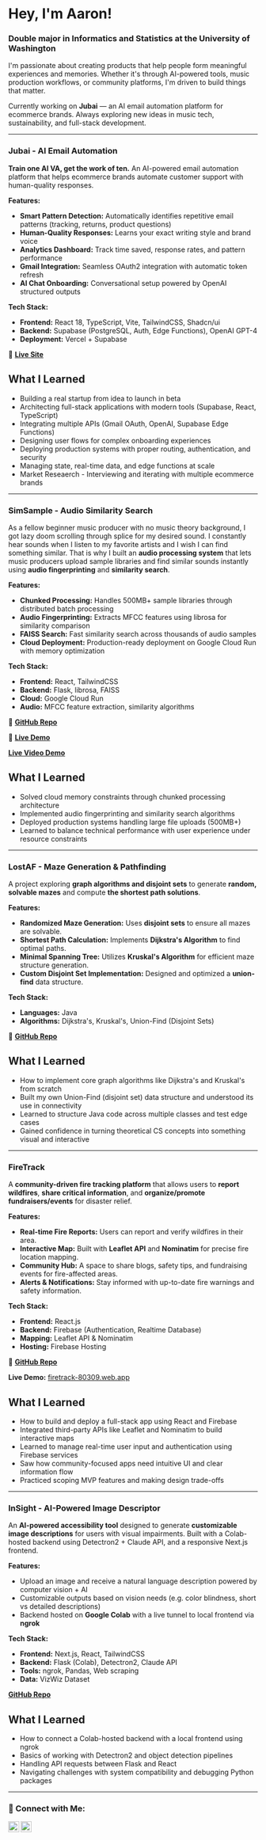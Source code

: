 <h1>Hey, I'm Aaron! </h1>
  <h3>Double major in Informatics and Statistics at the University of Washington </h3>
 

  I'm passionate about creating products that help people form meaningful experiences and memories. Whether it's through AI-powered tools, music production workflows, or
  community platforms, I'm driven to build things that matter.

  Currently working on **Jubai** — an AI email automation platform for ecommerce brands. Always exploring new ideas in music tech, sustainability, and full-stack development.

  ---

  ### Jubai - AI Email Automation
  **Train one AI VA, get the work of ten.** An AI-powered email automation platform that helps ecommerce brands automate customer support with human-quality responses.

  **Features:**
  - **Smart Pattern Detection:** Automatically identifies repetitive email patterns (tracking, returns, product questions)
  - **Human-Quality Responses:** Learns your exact writing style and brand voice
  - **Analytics Dashboard:** Track time saved, response rates, and pattern performance
  - **Gmail Integration:** Seamless OAuth2 integration with automatic token refresh
  - **AI Chat Onboarding:** Conversational setup powered by OpenAI structured outputs

  **Tech Stack:**
  - **Frontend:** React 18, TypeScript, Vite, TailwindCSS, Shadcn/ui
  - **Backend:** Supabase (PostgreSQL, Auth, Edge Functions), OpenAI GPT-4
  - **Deployment:** Vercel + Supabase

  🔗 **[Live Site](https://www.jubai.io)**

  

  ## What I Learned

  - Building a real startup from idea to launch in beta
  - Architecting full-stack applications with modern tools (Supabase, React, TypeScript)
  - Integrating multiple APIs (Gmail OAuth, OpenAI, Supabase Edge Functions)
  - Designing user flows for complex onboarding experiences
  - Deploying production systems with proper routing, authentication, and security
  - Managing state, real-time data, and edge functions at scale
  - Market Reseaerch - Interviewing and iterating with multiple ecommerce brands

  ---

  ###  SimSample - Audio Similarity Search
  As a fellow beginner music producer with no music theory background, I got lazy doom scrolling through splice for my desired sound. I constantly hear sounds when I listen to
  my favorite artists and I wish I can find something similar. That is why I built an **audio processing system** that lets music producers upload sample libraries and find
  similar sounds instantly using **audio fingerprinting** and **similarity search**.

  **Features:**
  - **Chunked Processing:** Handles 500MB+ sample libraries through distributed batch processing
  - **Audio Fingerprinting:** Extracts MFCC features using librosa for similarity comparison
  - **FAISS Search:** Fast similarity search across thousands of audio samples
  - **Cloud Deployment:** Production-ready deployment on Google Cloud Run with memory optimization

  **Tech Stack:**
  - **Frontend:** React, TailwindCSS
  - **Backend:** Flask, librosa, FAISS
  - **Cloud:** Google Cloud Run
  - **Audio:** MFCC feature extraction, similarity algorithms

  🔗 **[GitHub Repo](https://github.com/aaronli16/SimSample)**

  🔗 **[Live Demo](https://simsample-371783151021.us-central1.run.app)**

  **[Live Video Demo](https://www.youtube.com/watch?v=GU8TpB0VaZ8)**

  ## What I Learned
  - Solved cloud memory constraints through chunked processing architecture
  - Implemented audio fingerprinting and similarity search algorithms
  - Deployed production systems handling large file uploads (500MB+)
  - Learned to balance technical performance with user experience under resource constraints

  ---

  ### LostAF - Maze Generation & Pathfinding
  A project exploring **graph algorithms and disjoint sets** to generate **random, solvable mazes** and compute **the shortest path solutions**.

  **Features:**
  - **Randomized Maze Generation:** Uses **disjoint sets** to ensure all mazes are solvable.
  - **Shortest Path Calculation:** Implements **Dijkstra's Algorithm** to find optimal paths.
  - **Minimal Spanning Tree:** Utilizes **Kruskal's Algorithm** for efficient maze structure generation.
  - **Custom Disjoint Set Implementation:** Designed and optimized a **union-find** data structure.

  **Tech Stack:**
  - **Languages:** Java
  - **Algorithms:** Dijkstra's, Kruskal's, Union-Find (Disjoint Sets)

  🔗 **[GitHub Repo](https://github.com/aaronli16/LostAF)**

  ## What I Learned

  - How to implement core graph algorithms like Dijkstra's and Kruskal's from scratch
  - Built my own Union-Find (disjoint set) data structure and understood its use in connectivity
  - Learned to structure Java code across multiple classes and test edge cases
  - Gained confidence in turning theoretical CS concepts into something visual and interactive

  ---

  ### FireTrack
  A **community-driven fire tracking platform** that allows users to **report wildfires**, **share critical information**, and **organize/promote fundraisers/events** for
  disaster relief.

  **Features:**
  - **Real-time Fire Reports:** Users can report and verify wildfires in their area.
  - **Interactive Map:** Built with **Leaflet API** and **Nominatim** for precise fire location mapping.
  - **Community Hub:** A space to share blogs, safety tips, and fundraising events for fire-affected areas.
  - **Alerts & Notifications:** Stay informed with up-to-date fire warnings and safety information.

  **Tech Stack:**
  - **Frontend:** React.js
  - **Backend:** Firebase (Authentication, Realtime Database)
  - **Mapping:** Leaflet API & Nominatim
  - **Hosting:** Firebase Hosting

  🔗 **[GitHub Repo](https://github.com/aaronli16/FireTrack)**

  **Live Demo:** [firetrack-80309.web.app](https://firetrack-80309.web.app)

  ## What I Learned

  - How to build and deploy a full-stack app using React and Firebase
  - Integrated third-party APIs like Leaflet and Nominatim to build interactive maps
  - Learned to manage real-time user input and authentication using Firebase services
  - Saw how community-focused apps need intuitive UI and clear information flow
  - Practiced scoping MVP features and making design trade-offs

  ---

  ### InSight - AI-Powered Image Descriptor
  An **AI-powered accessibility tool** designed to generate **customizable image descriptions** for users with visual impairments. Built with a Colab-hosted backend using
  Detectron2 + Claude API, and a responsive Next.js frontend.

  **Features:**
  - Upload an image and receive a natural language description powered by computer vision + AI
  - Customizable outputs based on vision needs (e.g. color blindness, short vs detailed descriptions)
  - Backend hosted on **Google Colab** with a live tunnel to local frontend via **ngrok**

  **Tech Stack:**
  - **Frontend:** Next.js, React, TailwindCSS
  - **Backend:** Flask (Colab), Detectron2, Claude API
  - **Tools:** ngrok, Pandas, Web scraping
  - **Data:** VizWiz Dataset

  **[GitHub Repo](https://github.com/aaronli16/InSight)**

  ## What I Learned

  - How to connect a Colab-hosted backend with a local frontend using ngrok
  - Basics of working with Detectron2 and object detection pipelines
  - Handling API requests between Flask and React
  - Navigating challenges with system compatibility and debugging Python packages

  ---

  ### 🤳 Connect with Me:

  [<img align="left" alt="Aaron Li Linkdein | LinkedIn" width="22px" src="https://cdn.jsdelivr.net/npm/simple-icons@v3/icons/linkedin.svg" />][linkedin]
  [<img align="left" alt="Aaron Li Insta | Instagram" width="22px" src="https://cdn.jsdelivr.net/npm/simple-icons@v3/icons/instagram.svg" />][instagram]


  [instagram]: https://www.instagram.com/_aaronlii/
  [linkedin]: https://www.linkedin.com/in/aaron-li-0b4161248/
